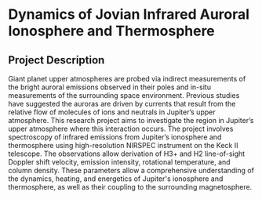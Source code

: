 # Dynamics of Jovian Infrared Auroral Ionosphere and Thermosphere

## Project Description

Giant planet upper atmospheres are probed via indirect measurements of the bright auroral emissions observed in their poles and in-situ measurements of the surrounding space environment. Previous studies have suggested the auroras are driven by currents that result from the relative flow of molecules of ions and neutrals in Jupiter’s upper atmosphere. This research project aims to investigate the region in Jupiter’s upper atmosphere where this interaction occurs. The project involves spectroscopy of  infrared emissions from Jupiter’s ionosphere and thermosphere using high-resolution NIRSPEC instrument on the Keck II telescope. The observations allow derivation of H3+ and H2 line-of-sight Doppler shift velocity, emission intensity, rotational temperature, and column density. These parameters allow a comprehensive understanding of the dynamics, heating, and energetics of Jupiter's ionosphere and thermosphere, as well as their coupling to the surrounding magnetosphere.
